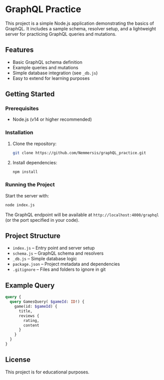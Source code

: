 # GraphQL Practice

This project is a simple Node.js application demonstrating the basics of GraphQL. It includes a sample schema, resolver setup, and a lightweight server for practicing GraphQL queries and mutations.

## Features

- Basic GraphQL schema definition
- Example queries and mutations
- Simple database integration (see `_db.js`)
- Easy to extend for learning purposes

## Getting Started

### Prerequisites

- Node.js (v14 or higher recommended)

### Installation

1. Clone the repository:

   ```bash
   git clone https://github.com/Nemmersis/graphQL_practice.git
   ```

2. Install dependencies:

   ```bash
   npm install
   ```

### Running the Project

Start the server with:

```bash
node index.js
```

The GraphQL endpoint will be available at `http://localhost:4000/graphql` (or the port specified in your code).

## Project Structure

- `index.js` – Entry point and server setup
- `schema.js` – GraphQL schema and resolvers
- `_db.js` – Simple database logic
- `package.json` – Project metadata and dependencies
- `.gitignore` – Files and folders to ignore in git

## Example Query

``` graphql
query {
  query GamesQuery( $gameId: ID!) {
    game(id: $gameId) {
      title,
      reviews {
        rating,
        content
      }
    }
  }
}
```

## License

This project is for educational purposes.
